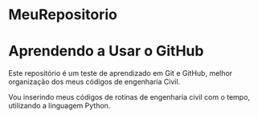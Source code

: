 # MeuRepositorio
# Aprendendo a Usar o GitHub
Este repositório é um teste de aprendizado em Git e GitHub, melhor organização dos meus códigos de engenharia Civil.

Vou inserindo meus códigos de rotinas de engenharia civil com o tempo, utilizando a linguagem Python.
